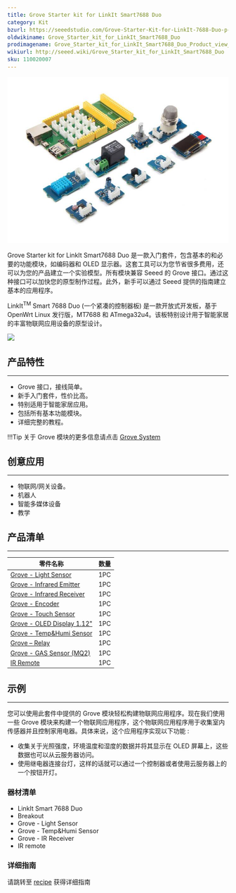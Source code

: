 ```yaml
---
title: Grove Starter kit for LinkIt Smart7688 Duo
category: Kit
bzurl: https://seeedstudio.com/Grove-Starter-Kit-for-LinkIt-7688-Duo-p-2551.html
oldwikiname: Grove_Starter_kit_for_LinkIt_Smart7688_Duo
prodimagename: Grove_Starter_kit_for_LinkIt_Smart7688_Duo_Product_view_1200_s.jpg
wikiurl: http://seeed.wiki/Grove_Starter_kit_for_LinkIt_Smart7688_Duo
sku: 110020007
---
```


![](https://raw.githubusercontent.com/SeeedDocument/Grove_Starter_kit_for_LinkIt_Smart7688_Duo/master/img/Grove_Starter_kit_for_LinkIt_Smart7688_Duo_Product_view_1200_s.jpg)

Grove Starter kit for LinkIt Smart7688 Duo 是一款入门套件，包含基本的和必要的功能模块，如编码器和 OLED 显示器。这套工具可以为您节省很多费用，还可以为您的产品建立一个实验模型。所有模块兼容 Seeed 的 Grove 接口。通过这种接口可以加快您的原型制作过程。此外，新手可以通过 Seeed 提供的指南建立基本的应用程序。

LinkIt<sup>TM</sup> Smart 7688 Duo (一个紧凑的控制器板) 是一款开放式开发板，基于 OpenWrt Linux 发行版，MT7688 和 ATmega32u4。该板特别设计用于智能家居的丰富物联网应用设备的原型设计。

[![](https://github.com/SeeedDocument/wiki_chinese/raw/master/docs/images/click_to_buy.PNG)](https://item.taobao.com/item.htm?id=524891986577)

## 产品特性
--------

-   Grove 接口，接线简单。
-   新手入门套件，性价比高。
-   特别适用于智能家居应用。
-   包括所有基本功能模块。
-   详细完整的教程。

!!!Tip
    关于 Grove 模块的更多信息请点击 [Grove System](http://seeed.wiki/Grove_System/)

## 创意应用
-----------------

-   物联网/网关设备。
-   机器人
-   智能多媒体设备
-   教学

## 产品清单
----------

| 零件名称                                                                                                 | 数量 |
|------------------------------------------------------------------------------------------------------------|----------|
| [Grove - Light Sensor](http://seeed.wiki/Grove-Light_Sensor/)         | 1PC      |
| [Grove - Infrared Emitter](http://seeed.wiki/Grove-Infrared_Emitter/) | 1PC      |
| [Grove - Infrared Receiver](http://seeed.wiki/Grove-Infrared_Receiver/)           | 1PC      |
| [Grove - Encoder](http://seeed.wiki/Grove-Encoder/)                              | 1PC      |
| [Grove - Touch Sensor](http://seeed.wiki/Grove-Touch_Sensor/)                     | 1PC      |
| [Grove - OLED Display 1.12"](http://wiki.seeed.cc/Grove-OLED_Display_1.12inch/)           | 1PC      |
| [Grove - Temp&Humi Sensor](http://seeed.wiki/Grove-Temperature_and_Humidity_Sensor/)              | 1PC      |
| [Grove – Relay](http://seeed.wiki/Grove-Relay/)                                   | 1PC      |
| [Grove - GAS Sensor (MQ2)](http://seeed.wiki/Grove-Gas_Sensor-MQ2/)                | 1PC      |
| [IR Remote](http://www.seeedstudio.com/depot/DSLR-Universal-Interval-IR-Remote-p-1927.html)                | 1PC      |

## 示例
-------------

您可以使用此套件中提供的 Grove 模块轻松构建物联网应用程序。现在我们使用一些 Grove 模块来构建一个物联网应用程序，这个物联网应用程序用于收集室内传感器并且控制家用电器。具体来说，这个应用程序实现以下功能 :

-   收集关于光照强度，环境温度和湿度的数据并将其显示在 OLED 屏幕上，这些数据也可以从云服务器访问。
-   使用继电器连接台灯，这样的话就可以通过一个控制器或者使用云服务器上的一个按钮开灯。

### 器材清单

-   LinkIt Smart 7688 Duo
-   Breakout
-   Grove - Light Sensor
-   Grove - Temp&Humi Sensor
-   Grove - IR Receiver
-   IR remote

### 详细指南

请跳转至 [recipe](https://www.seeed.cc/Built-an-IoT-application-with-Smart-LinkIt-7688-p-428.html) 获得详细指南


<!-- This Markdown file was created from http://www.seeedstudio.com/wiki/Grove_Starter_kit_for_LinkIt_Smart7688_Duo -->
